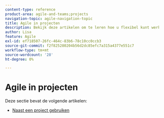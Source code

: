 ```yaml
---
content-type: reference
product-area: agile-and-teams;projects
navigation-topic: agile-navigation-topic
title: Agile in projecten
description: Bekijk deze artikelen om te leren hoe u flexibel kunt werken met projecten.
author: Lisa
feature: Agile
exl-id: ef718507-26fc-464c-83b6-78c10cc0ccb3
source-git-commit: f2f825280204b56d2dc85efc7a315a4377e551c7
workflow-type: tm+mt
source-wordcount: '28'
ht-degree: 0%

---
```


# Agile in projecten

Deze sectie bevat de volgende artikelen:

* [Naast een project gebruiken](../../agile/agile-in-projects/use-agile-on-a-project.md)
